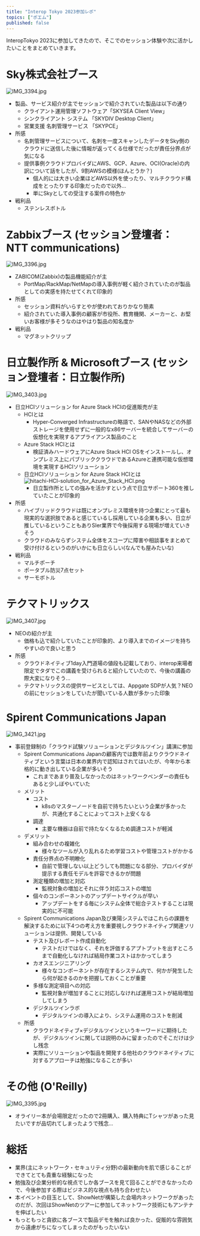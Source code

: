 ```yaml
---
title: "Interop Tokyo 2023参加レポ"
topics: ["ポエム"]
published: false
---
```


InteropTokyo 2023に参加してきたので、そこでのセッション体験や次に活かしたいことをまとめていきます。

# Sky株式会社ブース

![IMG_3394.jpg](https://qiita-image-store.s3.ap-northeast-1.amazonaws.com/0/554835/959e79df-2374-8d6c-c39e-c85cd2d761c5.jpeg)

- 製品、サービス紹介が主でセッションで紹介されていた製品は以下の通り
  - クライアント運用管理ソフトウェア「SKYSEA Client View」
  - シンクライアント システム 「SKYDIV Desktop Client」
  - 営業支援 名刺管理サービス 「SKYPCE」
- 所感
  - 名刺管理サービスについて、名刺を一度スキャンしたデータをSky側のクラウドに送信した後に情報が返ってくる仕様でだったが責任分界点が気になる
  - 提供事例クラウドプロバイダにAWS、GCP、Azure、OCI(Oracle)の内訳について話をしたが、9割AWSの模様(ほんとうか？)
    - 個人的には大きい企業ほどAWS以外を使ったり、マルチクラウド構成をとったりする印象だったので以外...
    - 単にSkyとしての受注する案件の特色か
- 戦利品
  - ステンレスボトル

# Zabbixブース (セッション登壇者：NTT communications)

![IMG_3396.jpg](https://qiita-image-store.s3.ap-northeast-1.amazonaws.com/0/554835/fb29dc56-719f-1be6-f310-3a87095e5a47.jpeg)

- ZABICOM(Zabbix)の製品機能紹介が主
  - PortMap/RackMap/NetMapの導入事例が軽く紹介されていたのが製品としての実感を持たせてくれて印象的
- 所感
  - セッション資料がいらすとやが使われておりかなり簡素
  - 紹介されていた導入事例の顧客が市役所、教育機関、メーカーと、お堅いお客様が多そうなのはやはり製品の知名度か
- 戦利品
  - マグネットクリップ

# 日立製作所 & Microsoftブース (セッション登壇者：日立製作所)

![IMG_3403.jpg](https://qiita-image-store.s3.ap-northeast-1.amazonaws.com/0/554835/0894a1e0-3014-cc56-e8ba-8d84f8e80411.jpeg)

- 日立HCIソリューション for Azure Stack HCIの促進販売が主
  - HCIとは
    - Hyper-Converged Infrastructureの略語で、SANやNASなどの外部ストレージを使用せずに一般的なx86サーバーを統合してサーバーの仮想化を実現するアプライアンス製品のこと
  - Azure Stack HCIとは
    - 検証済みハードウェアにAzure Stack HCI OSをインストールし、オンプレミス上にパブリッククラウドであるAzureと連携可能な仮想環境を実現するHCIソリューション
  - 日立HCIソリューション for Azure Stack HCIとは
    ![hitachi-HCI-solution_for_Azure_Stack_HCI.png](https://qiita-image-store.s3.ap-northeast-1.amazonaws.com/0/554835/ff530f4d-764f-bb69-b000-5f0aea2ab23e.png)
    - 日立製作所としての強みを活かすという点で日立サポート360を推していたことが印象的
- 所感
  - ハイブリッドクラウドは既にオンプレミス環境を持つ企業にとって最も現実的な選択肢であると感じているし採用している企業も多い、日立が推しているということもありSIer業界で今後採用する現場が増えていきそう
  - クラウドのみならずシステム全体をスコープに障害や相談事をまとめて受け付けるというのがいかにも日立らしい(なんでも屋みたいな)
- 戦利品
  - マルチポーチ
  - ポータブル防災7点セット
  - サーモボトル

# テクマトリックス

![IMG_3407.jpg](https://qiita-image-store.s3.ap-northeast-1.amazonaws.com/0/554835/6bf80806-9880-5a74-4096-0a8393c4be0e.jpeg)

- NEOの紹介が主
  - 価格も込で紹介していたことが印象的、より導入までのイメージを持ちやすいので良いと思う
- 所感
  - クラウドネイティブ1day入門道場の値段も記載しており、interop来場者限定でタダでこの講義を受けられると紹介していたので、今後の講義の際大変になりそう...
  - テクマトリックスの提供サービスとしては、Appgate SDPが人気？NEOの前にセッションをしていたが聞いている人数が多かった印象

# Spirent Communications Japan

![IMG_3421.jpg](https://qiita-image-store.s3.ap-northeast-1.amazonaws.com/0/554835/f7ddd9c6-afdd-32de-61d5-38cef7a4e746.jpeg)

- 事前登録制の「クラウド試験ソリューションとデジタルツイン」講演に参加
  - Spirent Communications Japanの顧客内では数年前よりクラウドネイティブという言葉は日本の業界内で認知はされてはいたが、今年から本格的に動き出している企業が多いそう
    - これまであまり普及しなかったのはネットワークベンダーの責任もあると少しぼやいていた
  - メリット
    - コスト
      - k8sのマスターノードを自前で持ちたいという企業が多かったが、共通化することによってコスト上安くなる
    - 調達
      - 主要な機器は自前で持たなくなるため調達コストが軽減
  - デメリット
    - 組み合わせの複雑化
      - 様々なツールが入り乱れるため学習コストや管理コストがかかる
    - 責任分界点の不明瞭化
      - 自前で管理しない以上どうしても問題になる部分、プロバイダが提示する責任モデルを許容できるかが問題
    - 測定種類の増加と対応
      - 監視対象の増加とそれに伴う対応コストの増加
    - 個々のコンポーネントのアップデートサイクルが早い
      - アップデートをする毎にシステム全体で総合テストすることは現実的に不可能
  - Spirent Communications Japan及び東陽システムではこれらの課題を解決するために以下4つの考え方を重要視しクラウドネイティブ関連ソリューションは提供、開発している
    - テスト及びレポート作成自動化
      - テストだけではなく、それを評価するアプトプットを出すところまで自動化しなければ結局作業コストはかかってしまう
    - カオスエンジニアリング
      - 様々なコンポーネントが存在するシステム内で、何かが発生したら何が起きるのかを把握しておくことが重要
    - 多様な測定項目への対応
      - 監視対象が増加することに対応しなければ運用コストが結局増加してしまう
    - デジタルツインラボ
      - デジタルツインの導入により、システム運用のコストを削減
  - 所感
    - クラウドネイティブ×デジタルツインというキーワードに期待したが、デジタルツインに関しては説明のみに留まったのでそこだけは少し残念
    - 実際にソリューションや製品を開発する他社のクラウドネイティブに対するアプローチは勉強になることが多い

# その他 (O'Reilly)

![IMG_3395.jpg](https://qiita-image-store.s3.ap-northeast-1.amazonaws.com/0/554835/d662067b-1628-0087-7289-a0bd4ddf646f.jpeg)

- オライリー本が会場限定だったので2冊購入、購入特典にTシャツがあった見たいですが品切れてしまったようで残念...

# 総括

- 業界(主にネットワーク・セキュリティ分野)の最新動向を肌で感じることができてとても貴重な経験になった
- 勉強及び企業分析的な視点でしか各ブースを見て回ることができなかったので、今後参加する際はビジネス的な視点も持ち合わせたい
- 本イベントの目玉として、ShowNetが構築した会場内ネットワークがあったのだが、次回はShowNetのツアーに参加してネットワーク技術にもアンテナを伸ばしたい
- もっともっと貪欲に各ブースで製品デモを触れば良かった、促販的な雰囲気から遠慮がちになってしまったのがもったいない
